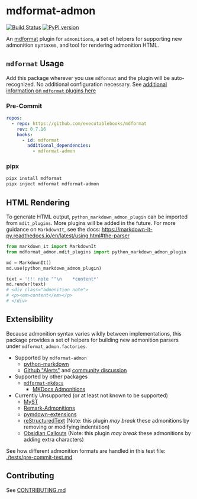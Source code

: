 # mdformat-admon

[![Build Status][ci-badge]][ci-link] [![PyPI version][pypi-badge]][pypi-link]

<!-- [![codecov.io][cov-badge]][cov-link]
[cov-badge]: https://codecov.io/gh/executablebooks/mdformat-admon/branch/main/graph/badge.svg
[cov-link]: https://codecov.io/gh/executablebooks/mdformat-admon
 -->

An [mdformat](https://github.com/executablebooks/mdformat) plugin for `admonitions`, a set of helpers for supporting new admonition syntaxes, and tool for rendering admonition HTML.

## `mdformat` Usage

Add this package wherever you use `mdformat` and the plugin will be auto-recognized. No additional configuration necessary. See [additional information on `mdformat` plugins here](https://mdformat.readthedocs.io/en/stable/users/plugins.html)

### Pre-Commit

```yaml
repos:
  - repo: https://github.com/executablebooks/mdformat
    rev: 0.7.16
    hooks:
      - id: mdformat
        additional_dependencies:
          - mdformat-admon
```

### pipx

```sh
pipx install mdformat
pipx inject mdformat mdformat-admon
```

## HTML Rendering

To generate HTML output, `python_markdown_admon_plugin` can be imported from `mdit_plugins`. More plugins will be added in the future. For more guidance on `MarkdownIt`, see the docs: <https://markdown-it-py.readthedocs.io/en/latest/using.html#the-parser>

```py
from markdown_it import MarkdownIt
from mdformat_admon.mdit_plugins import python_markdown_admon_plugin

md = MarkdownIt()
md.use(python_markdown_admon_plugin)

text = '!!! note ""\n    *content*'
md.render(text)
# <div class="admonition note">
# <p><em>content</em></p>
# </div>
```

## Extensibility

Because admonition syntax varies wildly between implementations, this package provides a set of helpers for building new admonition parsers under `mdformat_admon.factories`.

- Supported by `mdformat-admon`
    - [python-markdown](https://python-markdown.github.io/extensions/admonition)
    - [Github "Alerts"](https://docs.github.com/en/get-started/writing-on-github/getting-started-with-writing-and-formatting-on-github/basic-writing-and-formatting-syntax#alerts) and [community discussion](https://github.com/orgs/community/discussions/16925)
- Supported by other packages
    - [`mdformat-mkdocs`](https://github.com/KyleKing/mdformat-mkdocs)
        - [MKDocs Admonitions](https://squidfunk.github.io/mkdocs-material/reference/admonitions)
- Currently Unsupported (or at least not known to be supported)
    - [MyST](https://myst-parser.readthedocs.io/en/latest/syntax/roles-and-directives.html)
    - [Remark-Admonitions](https://github.com/elviswolcott/remark-admonitions)
    - [pymdown-extensions](https://facelessuser.github.io/pymdown-extensions/extensions/blocks/plugins/admonition)
    - [reStructuredText](https://docutils.sourceforge.io/docs/ref/rst/directives.html#specific-admonitions) (Note: this plugin *may break* these admonitions by removing or modifying indentation)
    - [Obsidian Callouts](https://help.obsidian.md/How+to/Use+callouts) (Note: this plugin *may break* these admonitions by adding extra characters)

See how different admonition formats are handled in this test file: [./tests/pre-commit-test.md](https://raw.githubusercontent.com/KyleKing/mdformat-admon/main/tests/pre-commit-test.md)

## Contributing

See [CONTRIBUTING.md](https://github.com/KyleKing/mdformat-admon/blob/main/CONTRIBUTING.md)

[ci-badge]: https://github.com/kyleking/mdformat-admon/workflows/CI/badge.svg?branch=main
[ci-link]: https://github.com/kyleking/mdformat-admon/actions?query=workflow%3ACI+branch%3Amain+event%3Apush
[pypi-badge]: https://img.shields.io/pypi/v/mdformat-admon.svg
[pypi-link]: https://pypi.org/project/mdformat-admon
